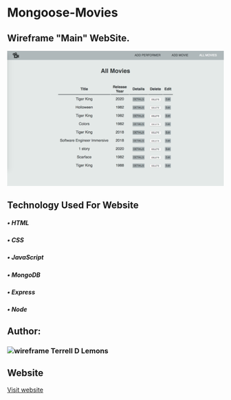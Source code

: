 # Mongoose-Movies

## Wireframe "Main" WebSite. ##
![wireframe](https://github.com/lemonmade1/Mongoose-Movies/blob/master/public/images/mongoose-movies.png)

## Technology Used For Website ##
##### • HTML #####
##### • CSS #####
##### • JavaScript #####
##### • MongoDB #####
##### • Express #####
##### • Node #####

## Author: ##
### ![wireframe]() Terrell D Lemons ### 
  
## Website ##
[Visit website](https://github.com/lemonmade1/Mongoose-Movies "Mongoose-Movies")
